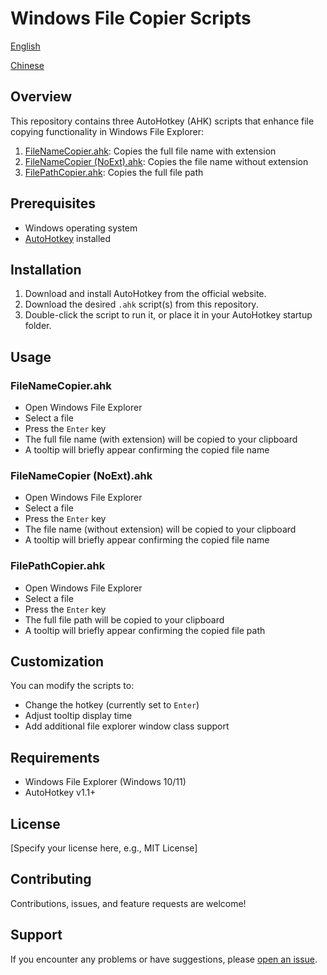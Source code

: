 # Windows File Copier Scripts

[English](README.md)

[Chinese](README_zh.md)

## Overview

This repository contains three AutoHotkey (AHK) scripts that enhance file copying functionality in Windows File Explorer:

1. [FileNameCopier.ahk](FileNameCopier.ahk): Copies the full file name with extension
2. [FileNameCopier (NoExt).ahk](FileNameCopier(NoExt).ahk): Copies the file name without extension
3. [FilePathCopier.ahk](FilePathCopier.ahk): Copies the full file path

## Prerequisites

- Windows operating system
- [AutoHotkey](https://www.autohotkey.com/) installed

## Installation

1. Download and install AutoHotkey from the official website.
2. Download the desired `.ahk` script(s) from this repository.
3. Double-click the script to run it, or place it in your AutoHotkey startup folder.

## Usage

### FileNameCopier.ahk

- Open Windows File Explorer
- Select a file
- Press the `Enter` key
- The full file name (with extension) will be copied to your clipboard
- A tooltip will briefly appear confirming the copied file name

### FileNameCopier (NoExt).ahk

- Open Windows File Explorer
- Select a file
- Press the `Enter` key
- The file name (without extension) will be copied to your clipboard
- A tooltip will briefly appear confirming the copied file name

### FilePathCopier.ahk

- Open Windows File Explorer
- Select a file
- Press the `Enter` key
- The full file path will be copied to your clipboard
- A tooltip will briefly appear confirming the copied file path

## Customization

You can modify the scripts to:
- Change the hotkey (currently set to `Enter`)
- Adjust tooltip display time
- Add additional file explorer window class support

## Requirements

- Windows File Explorer (Windows 10/11)
- AutoHotkey v1.1+

## License

[Specify your license here, e.g., MIT License]

## Contributing

Contributions, issues, and feature requests are welcome!

## Support

If you encounter any problems or have suggestions, please [open an issue](your-github-repo-issues-link).
